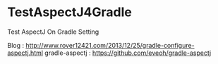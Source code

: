 TestAspectJ4Gradle
==================

Test AspectJ On Gradle Setting

Blog : http://www.rover12421.com/2013/12/25/gradle-configure-aspectj.html
gradle-aspectj : https://github.com/eveoh/gradle-aspectj
